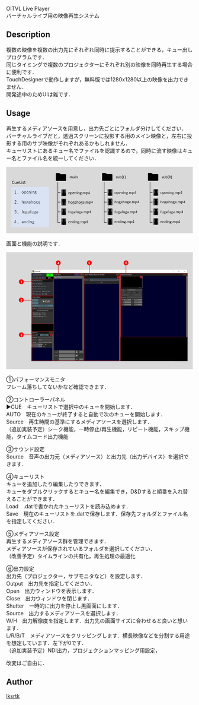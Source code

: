 OITVL Live Player  
バーチャルライブ用の映像再生システム



## Description
  
複数の映像を複数の出力先にそれぞれ同時に提示することができる，キュー出しプログラムです．  
同じタイミングで複数のプロジェクターにそれぞれ別の映像を同時再生する場合に便利です．  
TouchDesignerで動作しますが，無料版では1280x1280以上の映像を出力できません．  
開発途中のためUIは雑です．  
  

## Usage
  
再生するメディアソースを用意し，出力先ごとにフォルダ分けしてください．  
バーチャルライブだと，透過スクリーンに投影する用のメイン映像と，左右に投影する用のサブ映像がそれぞれあるかもしれません．  
キューリストにあるキュー名でファイルを認識するので，同時に流す映像はキュー名とファイル名を統一してください．  
  
![フォルダ構成](https://github.com/lksrtk/oitvl_liveplayer/blob/master/image/folder.JPG)

    
  
画面と機能の説明です．  
  
![操作画面](https://github.com/lksrtk/oitvl_liveplayer/blob/master/image/ui.JPG)

  
①パフォーマンスモニタ  
フレーム落ちしてないかなど確認できます．  

②コントローラーパネル  
▶CUE　キューリストで選択中のキューを開始します．  
AUTO　現在のキューが終了すると自動で次のキューを開始します．  
Source　再生時間の基準にするメディアソースを選択します．  
（追加実装予定）シーク機能，一時停止/再生機能，リピート機能，スキップ機能，タイムコード出力機能  

③サウンド設定  
Source　音声の出力元（メディアソース）と出力先（出力デバイス）を選択できます．  

④キューリスト  
キューを追加したり編集したりできます．  
キューをダブルクリックするとキュー名を編集でき，D&Dすると順番を入れ替えることができます．  
Load　.datで書かれたキューリストを読み込めます．  
Save　現在のキューリストを.datで保存します．保存先フォルダとファイル名を指定してください．  

⑤メディアソース設定  
再生するメディアソース群を管理できます．  
メディアソースが保存されているフォルダを選択してください．  
（改善予定）タイムラインの共有化，再生処理の最適化  

⑥出力設定  
出力先（プロジェクター，サブモニタなど）を設定します．  
Output　出力先を指定してください．  
Open　出力ウィンドウを表示します．  
Close　出力ウィンドウを閉じます．  
Shutter　一時的に出力を停止し黒画面にします．  
Source　出力するメディアソースを選択します．  
W/H　出力解像度を指定します．出力先の画面サイズに合わせると良いと想います．  
L/R/B/T　メディアソースをクリッピングします．横長映像などを分割する用途を想定しています．左下が0です．  
（追加実装予定）NDI出力，プロジェクションマッピング用設定，  

改変はご自由に．
  
  
## Author
[lksrtk](https://github.com/lksrtk)

